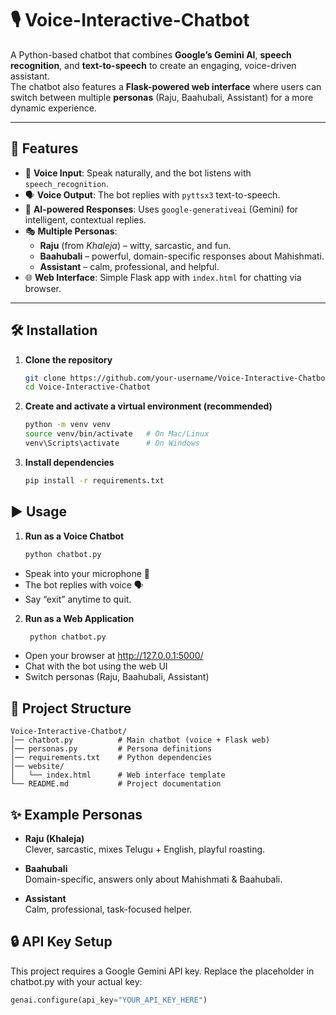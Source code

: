 # 🎙️ Voice-Interactive-Chatbot

A Python-based chatbot that combines **Google’s Gemini AI**, **speech recognition**, and **text-to-speech** to create an engaging, voice-driven assistant.  
The chatbot also features a **Flask-powered web interface** where users can switch between multiple **personas** (Raju, Baahubali, Assistant) for a more dynamic experience.

---

## 🚀 Features
- 🎤 **Voice Input**: Speak naturally, and the bot listens with `speech_recognition`.
- 🗣️ **Voice Output**: The bot replies with `pyttsx3` text-to-speech.
- 🤖 **AI-powered Responses**: Uses `google-generativeai` (Gemini) for intelligent, contextual replies.
- 🎭 **Multiple Personas**:
  - **Raju** (from *Khaleja*) – witty, sarcastic, and fun.
  - **Baahubali** – powerful, domain-specific responses about Mahishmati.
  - **Assistant** – calm, professional, and helpful.
- 🌐 **Web Interface**: Simple Flask app with `index.html` for chatting via browser.

---

## 🛠️ Installation

1. **Clone the repository**
   ```bash
   git clone https://github.com/your-username/Voice-Interactive-Chatbot.git
   cd Voice-Interactive-Chatbot

2. **Create and activate a virtual environment (recommended)**
    ```bash
    python -m venv venv
    source venv/bin/activate   # On Mac/Linux
    venv\Scripts\activate      # On Windows
    
3. **Install dependencies**
   ```bash
   pip install -r requirements.txt
   
## ▶️ Usage

1. **Run as a Voice Chatbot**
   ```bash
   python chatbot.py

- Speak into your microphone 🎤
- The bot replies with voice 🗣️
- Say “exit” anytime to quit.

2. **Run as a Web Application**
   ```bash
    python chatbot.py
   
- Open your browser at http://127.0.0.1:5000/
- Chat with the bot using the web UI
- Switch personas (Raju, Baahubali, Assistant)

## 📂 Project Structure
    Voice-Interactive-Chatbot/
    │── chatbot.py          # Main chatbot (voice + Flask web)
    │── personas.py         # Persona definitions
    │── requirements.txt    # Python dependencies
    │── website/
    │   └── index.html      # Web interface template
    └── README.md           # Project documentation

## ✨ Example Personas

- **Raju (Khaleja)**  
  Clever, sarcastic, mixes Telugu + English, playful roasting.  

- **Baahubali**  
  Domain-specific, answers only about Mahishmati & Baahubali.  

- **Assistant**  
  Calm, professional, task-focused helper.  

## 🔒 API Key Setup
This project requires a Google Gemini API key.
Replace the placeholder in chatbot.py with your actual key:
```python
genai.configure(api_key="YOUR_API_KEY_HERE")

